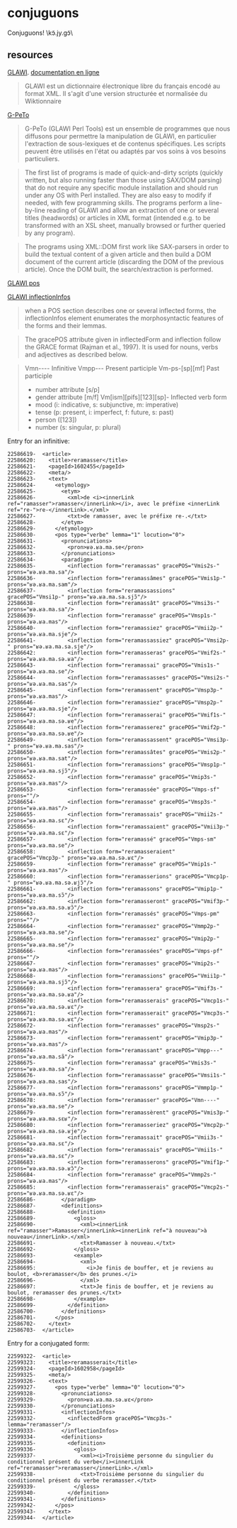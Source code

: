 # conjuguons
Conjuguons! \kɔ̃.jy.ɡɔ̃\

## resources

[GLAWI](https://twitter.com/DiazCarrete/status/1164939319049633792). [documentation en ligne](http://redac.univ-tlse2.fr/lexicons/glawi/doc/index.html)

> GLAWI est un dictionnaire électronique libre du français encodé au format XML. Il s'agit d'une version structurée et normalisée du Wiktionnaire

[G-PeTo](http://redac.univ-tlse2.fr/lexicons/glawi/tools/g-peto.html)

> G-PeTo (GLAWI Perl Tools) est un ensemble de programmes que nous diffusons pour permettre la manipulation de GLAWI, en particulier l'extraction de sous-lexiques et de contenus spécifiques. Les scripts peuvent être utilisés en l'état ou adaptés par vos soins à vos besoins particuliers.
 
> The first list of programs is made of quick-and-dirty scripts (quickly written, but also running faster than those using SAX/DOM parsing) that do not require any specific module installation and should run under any OS with Perl installed. They are also easy to modify if needed, with few programming skills.
> The programs perform a line-by-line reading of GLAWI and allow an extraction of one or several titles (headwords) or articles in XML format (intended e.g. to be transformed with an XSL sheet, manually browsed or further queried by any program).

> The programs using XML::DOM first work like SAX-parsers in order to build the textual content of a given article and then build a DOM document of the current article (discarding the DOM of the previous article). Once the DOM built, the search/extraction is performed.

[GLAWI pos](http://redac.univ-tlse2.fr/lexicons/glawi/doc/pos.html)

[GLAWI inflectionInfos](http://redac.univ-tlse2.fr/lexicons/glawi/doc/paradigmsAndInflections.html)

> when a POS section describes one or several inflected forms, the inflectionInfos element enumerates the morphosyntactic features of the forms and their lemmas.

> The gracePOS attribute given in inflectedForm and inflection follow the GRACE format (Rajman et al., 1997). It is used for nouns, verbs and adjectives as described below.

> Vmn----	Infinitive
> Vmpp---	Present participle
> Vm-ps-[sp][mf]	Past participle
> + number attribute [s/p]
> + gender attribute [m/f]
> Vm[ism][pifs][123][sp]-	Inflected verb form
> + mood (i: indicative, s: subjunctive, m: imperative)
> + tense (p: present, i: imperfect, f: future, s: past)
> + person ([123])
> + number (s: singular, p: plural)

Entry for an infinitive:

    22586619-  <article>
    22586620:    <title>reramasser</title>
    22586621-    <pageId>1602455</pageId>
    22586622-    <meta/>
    22586623-    <text>
    22586624-      <etymology>
    22586625-        <etym>
    22586626-          <xml>de <i><innerLink ref="ramasser">ramasser</innerLink></i>, avec le préfixe <innerLink ref="re-">re-</innerLink>.</xml>
    22586627-          <txt>de ramasser, avec le préfixe re-.</txt>
    22586628-        </etym>
    22586629-      </etymology>
    22586630-      <pos type="verbe" lemma="1" locution="0">
    22586631-        <pronunciations>
    22586632-          <pron>ʁə.ʁa.ma.se</pron>
    22586633-        </pronunciations>
    22586634-        <paradigm>
    22586635-          <inflection form="reramassas" gracePOS="Vmis2s-" prons="ʁə.ʁa.ma.sa"/>
    22586636-          <inflection form="reramassâmes" gracePOS="Vmis1p-" prons="ʁə.ʁa.ma.sam"/>
    22586637-          <inflection form="reramassassions" gracePOS="Vmsi1p-" prons="ʁə.ʁa.ma.sa.sjɔ̃"/>
    22586638-          <inflection form="reramassât" gracePOS="Vmsi3s-" prons="ʁə.ʁa.ma.sa"/>
    22586639-          <inflection form="reramasse" gracePOS="Vmsp1s-" prons="ʁə.ʁa.mas"/>
    22586640-          <inflection form="reramassiez" gracePOS="Vmii2p-" prons="ʁə.ʁa.ma.sje"/>
    22586641-          <inflection form="reramassassiez" gracePOS="Vmsi2p-" prons="ʁə.ʁa.ma.sa.sje"/>
    22586642:          <inflection form="reramasseras" gracePOS="Vmif2s-" prons="ʁə.ʁa.ma.sə.ʁa"/>
    22586643-          <inflection form="reramassai" gracePOS="Vmis1s-" prons="ʁə.ʁa.ma.se"/>
    22586644-          <inflection form="reramassasses" gracePOS="Vmsi2s-" prons="ʁə.ʁa.ma.sas"/>
    22586645-          <inflection form="reramassent" gracePOS="Vmsp3p-" prons="ʁə.ʁa.mas"/>
    22586646-          <inflection form="reramassiez" gracePOS="Vmsp2p-" prons="ʁə.ʁa.ma.sje"/>
    22586647:          <inflection form="reramasserai" gracePOS="Vmif1s-" prons="ʁə.ʁa.ma.sə.ʁe"/>
    22586648:          <inflection form="reramasserez" gracePOS="Vmif2p-" prons="ʁə.ʁa.ma.sə.ʁe"/>
    22586649-          <inflection form="reramassassent" gracePOS="Vmsi3p-" prons="ʁə.ʁa.ma.sas"/>
    22586650-          <inflection form="reramassâtes" gracePOS="Vmis2p-" prons="ʁə.ʁa.ma.sat"/>
    22586651-          <inflection form="reramassions" gracePOS="Vmsp1p-" prons="ʁə.ʁa.ma.sjɔ̃"/>
    22586652-          <inflection form="reramasse" gracePOS="Vmip3s-" prons="ʁə.ʁa.mas"/>
    22586653-          <inflection form="reramassée" gracePOS="Vmps-sf" prons=""/>
    22586654-          <inflection form="reramasse" gracePOS="Vmsp3s-" prons="ʁə.ʁa.mas"/>
    22586655-          <inflection form="reramassais" gracePOS="Vmii2s-" prons="ʁə.ʁa.ma.sɛ"/>
    22586656-          <inflection form="reramassaient" gracePOS="Vmii3p-" prons="ʁə.ʁa.ma.sɛ"/>
    22586657-          <inflection form="reramassé" gracePOS="Vmps-sm" prons="ʁə.ʁa.ma.se"/>
    22586658:          <inflection form="reramasseraient" gracePOS="Vmcp3p-" prons="ʁə.ʁa.ma.sə.ʁɛ"/>
    22586659-          <inflection form="reramasse" gracePOS="Vmip1s-" prons="ʁə.ʁa.mas"/>
    22586660:          <inflection form="reramasserions" gracePOS="Vmcp1p-" prons="ʁə.ʁa.ma.sə.ʁjɔ̃"/>
    22586661-          <inflection form="reramassons" gracePOS="Vmip1p-" prons="ʁə.ʁa.ma.sɔ̃"/>
    22586662:          <inflection form="reramasseront" gracePOS="Vmif3p-" prons="ʁə.ʁa.ma.sə.ʁɔ̃"/>
    22586663-          <inflection form="reramassés" gracePOS="Vmps-pm" prons=""/>
    22586664-          <inflection form="reramassez" gracePOS="Vmmp2p-" prons="ʁə.ʁa.ma.se"/>
    22586665-          <inflection form="reramassez" gracePOS="Vmip2p-" prons="ʁə.ʁa.ma.se"/>
    22586666-          <inflection form="reramassées" gracePOS="Vmps-pf" prons=""/>
    22586667-          <inflection form="reramasses" gracePOS="Vmip2s-" prons="ʁə.ʁa.mas"/>
    22586668-          <inflection form="reramassions" gracePOS="Vmii1p-" prons="ʁə.ʁa.ma.sjɔ̃"/>
    22586669:          <inflection form="reramassera" gracePOS="Vmif3s-" prons="ʁə.ʁa.ma.sə.ʁa"/>
    22586670:          <inflection form="reramasserais" gracePOS="Vmcp1s-" prons="ʁə.ʁa.ma.sə.ʁɛ"/>
    22586671:          <inflection form="reramasserait" gracePOS="Vmcp3s-" prons="ʁə.ʁa.ma.sə.ʁɛ"/>
    22586672-          <inflection form="reramasses" gracePOS="Vmsp2s-" prons="ʁə.ʁa.mas"/>
    22586673-          <inflection form="reramassent" gracePOS="Vmip3p-" prons="ʁə.ʁa.mas"/>
    22586674-          <inflection form="reramassant" gracePOS="Vmpp---" prons="ʁə.ʁa.ma.sã"/>
    22586675-          <inflection form="reramassa" gracePOS="Vmis3s-" prons="ʁə.ʁa.ma.sa"/>
    22586676-          <inflection form="reramassasse" gracePOS="Vmsi1s-" prons="ʁə.ʁa.ma.sas"/>
    22586677-          <inflection form="reramassons" gracePOS="Vmmp1p-" prons="ʁə.ʁa.ma.sɔ̃"/>
    22586678:          <inflection form="reramasser" gracePOS="Vmn----" prons="ʁə.ʁa.ma.se"/>
    22586679-          <inflection form="reramassèrent" gracePOS="Vmis3p-" prons="ʁə.ʁa.ma.sɛʁ"/>
    22586680:          <inflection form="reramasseriez" gracePOS="Vmcp2p-" prons="ʁə.ʁa.ma.sə.ʁje"/>
    22586681-          <inflection form="reramassait" gracePOS="Vmii3s-" prons="ʁə.ʁa.ma.sɛ"/>
    22586682-          <inflection form="reramassais" gracePOS="Vmii1s-" prons="ʁə.ʁa.ma.sɛ"/>
    22586683:          <inflection form="reramasserons" gracePOS="Vmif1p-" prons="ʁə.ʁa.ma.sə.ʁɔ̃"/>
    22586684-          <inflection form="reramasse" gracePOS="Vmmp2s-" prons="ʁə.ʁa.mas"/>
    22586685:          <inflection form="reramasserais" gracePOS="Vmcp2s-" prons="ʁə.ʁa.ma.sə.ʁɛ"/>
    22586686-        </paradigm>
    22586687-        <definitions>
    22586688-          <definition>
    22586689-            <gloss>
    22586690-              <xml><innerLink ref="ramasser">Ramasser</innerLink><innerLink ref="à nouveau">à nouveau</innerLink>.</xml>
    22586691-              <txt>Ramasser à nouveau.</txt>
    22586692-            </gloss>
    22586693-            <example>
    22586694-              <xml>
    22586695:                <i>Je finis de bouffer, et je reviens au boulot, <b>reramasser</b> des prunes.</i>
    22586696-              </xml>
    22586697:              <txt>Je finis de bouffer, et je reviens au boulot, reramasser des prunes.</txt>
    22586698-            </example>
    22586699-          </definition>
    22586700-        </definitions>
    22586701-      </pos>
    22586702-    </text>
    22586703-  </article>

Entry for a conjugated form:

    22599322-  <article>
    22599323:    <title>reramasserait</title>
    22599324-    <pageId>1602958</pageId>
    22599325-    <meta/>
    22599326-    <text>
    22599327-      <pos type="verbe" lemma="0" locution="0">
    22599328-        <pronunciations>
    22599329-          <pron>ʁə.ʁa.ma.sə.ʁɛ</pron>
    22599330-        </pronunciations>
    22599331-        <inflectionInfos>
    22599332-          <inflectedForm gracePOS="Vmcp3s-" lemma="reramasser"/>
    22599333-        </inflectionInfos>
    22599334-        <definitions>
    22599335-          <definition>
    22599336-            <gloss>
    22599337-              <xml><i>Troisième personne du singulier du conditionnel présent du verbe</i><innerLink ref="reramasser">reramasser</innerLink>.</xml>
    22599338-              <txt>Troisième personne du singulier du conditionnel présent du verbe reramasser.</txt>
    22599339-            </gloss>
    22599340-          </definition>
    22599341-        </definitions>
    22599342-      </pos>
    22599343-    </text>
    22599344-  </article>

